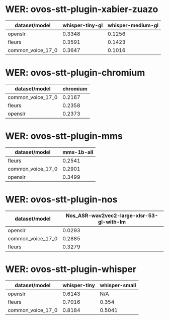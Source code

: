 
# WER: ovos-stt-plugin-xabier-zuazo
|dataset/model|whisper-tiny-gl|whisper-medium-gl|
|-|-|-|
| openslr | 0.3348 | 0.1256 |
| fleurs | 0.3591 | 0.1423 |
| common_voice_17_0 | 0.3647 | 0.1016 |


# WER: ovos-stt-plugin-chromium
|dataset/model|chromium|
|-|-|
| common_voice_17_0 | 0.2167 |
| fleurs | 0.2358 |
| openslr | 0.2373 |


# WER: ovos-stt-plugin-mms
|dataset/model|mms-1b-all|
|-|-|
| fleurs | 0.2541 |
| common_voice_17_0 | 0.2901 |
| openslr | 0.3499 |


# WER: ovos-stt-plugin-nos
|dataset/model|Nos_ASR-wav2vec2-large-xlsr-53-gl-with-lm|
|-|-|
| openslr | 0.0293 |
| common_voice_17_0 | 0.2885 |
| fleurs | 0.3279 |


# WER: ovos-stt-plugin-whisper
|dataset/model|whisper-tiny|whisper-small|
|-|-|-|
| openslr | 0.6143 | N/A |
| fleurs | 0.7016 | 0.354 |
| common_voice_17_0 | 0.8184 | 0.5041 |